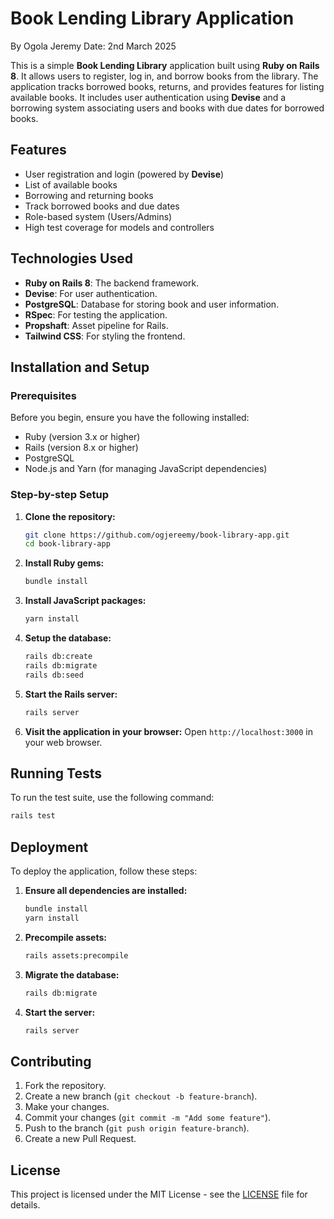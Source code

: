 # Book Lending Library Application
By Ogola Jeremy 
Date: 2nd March 2025

This is a simple **Book Lending Library** application built using **Ruby on Rails 8**. It allows users to register, log in, and borrow books from the library. The application tracks borrowed books, returns, and provides features for listing available books. It includes user authentication using **Devise** and a borrowing system associating users and books with due dates for borrowed books.


## Features

- User registration and login (powered by **Devise**)
- List of available books
- Borrowing and returning books
- Track borrowed books and due dates
- Role-based system (Users/Admins)
- High test coverage for models and controllers

## Technologies Used

- **Ruby on Rails 8**: The backend framework.
- **Devise**: For user authentication.
- **PostgreSQL**: Database for storing book and user information.
- **RSpec**: For testing the application.
- **Propshaft**: Asset pipeline for Rails.
- **Tailwind CSS**: For styling the frontend.
  
## Installation and Setup

### Prerequisites

Before you begin, ensure you have the following installed:

- Ruby (version 3.x or higher)
- Rails (version 8.x or higher)
- PostgreSQL
- Node.js and Yarn (for managing JavaScript dependencies)

### Step-by-step Setup

1. **Clone the repository:**
   ```bash
   git clone https://github.com/ogjereemy/book-library-app.git
   cd book-library-app
   ```

2. **Install Ruby gems:**
   ```bash
   bundle install
   ```

3. **Install JavaScript packages:**
   ```bash
   yarn install
   ```

4. **Setup the database:**
   ```bash
   rails db:create
   rails db:migrate
   rails db:seed
   ```

5. **Start the Rails server:**
   ```bash
   rails server
   ```

6. **Visit the application in your browser:**
   Open `http://localhost:3000` in your web browser.

## Running Tests

To run the test suite, use the following command:
```bash
rails test
```

## Deployment

To deploy the application, follow these steps:

1. **Ensure all dependencies are installed:**
   ```bash
   bundle install
   yarn install
   ```

2. **Precompile assets:**
   ```bash
   rails assets:precompile
   ```

3. **Migrate the database:**
   ```bash
   rails db:migrate
   ```

4. **Start the server:**
   ```bash
   rails server
   ```

## Contributing

1. Fork the repository.
2. Create a new branch (`git checkout -b feature-branch`).
3. Make your changes.
4. Commit your changes (`git commit -m "Add some feature"`).
5. Push to the branch (`git push origin feature-branch`).
6. Create a new Pull Request.

## License

This project is licensed under the MIT License - see the [LICENSE](LICENSE) file for details.
